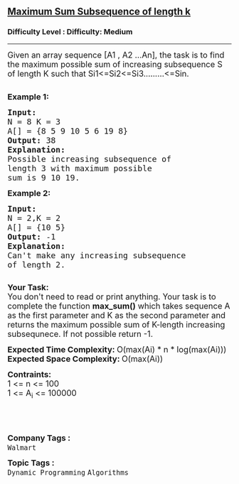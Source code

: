 <h2><a href="https://www.geeksforgeeks.org/problems/maximum-sum-subsequence-of-length-k3053/1?page=4&difficulty=Medium&status=unsolved,attempted&sortBy=accuracy">Maximum Sum Subsequence of length k</a></h2><h3>Difficulty Level : Difficulty: Medium</h3><hr><div class="problems_problem_content__Xm_eO"><p><span style="font-size: 18px;">Given an array sequence [A1 , A2 ...An], the task is&nbsp;to find the maximum possible sum of increasing subsequence S of length K such that Si1&lt;=Si2&lt;=Si3.........&lt;=Sin.</span><br>&nbsp;</p>
<p><span style="font-size: 18px;"><strong>Example 1:</strong></span></p>
<pre><span style="font-size: 18px;"><strong>Input:</strong>
N = 8 K = 3
A[] = {8 5 9 10 5 6 19 8}
<strong>Output: </strong>38
<strong>Explanation:</strong>
Possible increasing subsequence of
length 3 with maximum possible
sum is 9 10 19.</span></pre>
<p><span style="font-size: 18px;"><strong>Example 2:</strong></span></p>
<pre><span style="font-size: 18px;"><strong>Input:
</strong>N = 2,K = 2
A[] = {10 5}
<strong>Output: </strong>-1
<strong>Explanation:
</strong>Can't make any increasing subsequence 
of length 2.
</span>
</pre>
<p><span style="font-size: 18px;"><strong>Your Task:</strong><br>You don't need to read or print anything. Your task is to complete the function&nbsp;<strong>max_sum()</strong>&nbsp;which takes sequence&nbsp;A as the first parameter&nbsp;and K as the second parameter and returns the maximum possible sum of K-length&nbsp;increasing subsequnece. If not possible return -1.</span></p>
<p><span style="font-size: 18px;"><strong>Expected Time Complexity:&nbsp;</strong>O(max(Ai) * n * log(max(Ai)))<br><strong>Expected Space Complexity:&nbsp;</strong>O(max(Ai))</span></p>
<p><span style="font-size: 18px;"><strong>Contraints:</strong><br>1 &lt;= n &lt;= 100<br>1 &lt;= A<sub>i</sub> &lt;= 100000</span></p>
<p>&nbsp;</p>
<p>&nbsp;</p></div><p><span style=font-size:18px><strong>Company Tags : </strong><br><code>Walmart</code>&nbsp;<br><p><span style=font-size:18px><strong>Topic Tags : </strong><br><code>Dynamic Programming</code>&nbsp;<code>Algorithms</code>&nbsp;